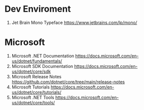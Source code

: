 # Dev Enviroment
1. Jet Brain Mono Typeface https://www.jetbrains.com/lp/mono/
# Microsoft
1. Microsoft .NET Documentation https://docs.microsoft.com/en-us/dotnet/fundamentals/
2. Microsoft SDK Documentation https://docs.microsoft.com/en-us/dotnet/core/sdk
3. Microsoft Release Notes https://github.com/dotnet/core/tree/main/release-notes
4. Microsoft Tutorials https://docs.microsoft.com/en-us/dotnet/core/tutorials/
5. Microsoft .NET Tools https://docs.microsoft.com/en-us/dotnet/core/tools/
